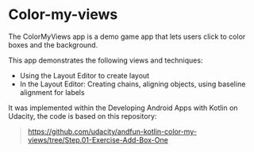# Color-my-views

The ColorMyViews app is a demo game app that lets users click to color boxes and the background.

This app demonstrates the following views and techniques:

- Using the Layout Editor to create layout
- In the Layout Editor: Creating chains, aligning objects, using baseline alignment for labels

It was implemented within the Developing Android Apps with Kotlin on Udacity, the code is based on this repository:

> https://github.com/udacity/andfun-kotlin-color-my-views/tree/Step.01-Exercise-Add-Box-One
